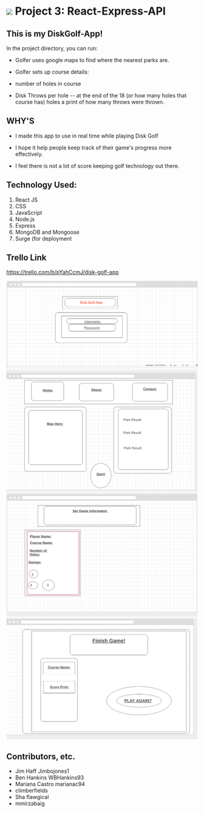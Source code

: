 # ![](https://ga-dash.s3.amazonaws.com/production/assets/logo-9f88ae6c9c3871690e33280fcf557f33.png) Project 3: React-Express-API


## This is my DiskGolf-App!

In the project directory, you can run:
 - Golfer uses google maps to find where the nearest parks are.

- Golfer sets up course details:
- number of holes in course
- Disk Throws per hole
-- at the end of the 18 (or how many holes that course has) holes a print of how many throws were thrown.

## WHY'S

- I made this app to use in real time while playing Disk Golf

- I hope it help people keep track of their game's progress more effectively.

- I feel there is not a lot of score keeping golf technology out there.

## Technology Used:

1. React JS
2. CSS
3. JavaScript
4. Node.js
5. Express
6. MongoDB and Mongoose
7. Surge (for deployment


## Trello Link
https://trello.com/b/pYahCcmJ/disk-golf-app


![alt text](./Images/1Login.png)
![alt text](./Images/2Welcome.png)
![alt text](./Images/3Set-up.png)
![alt text](./Images/4Finish.png)

## Contributors, etc.

- Jim Haff Jimbojones1
- Ben Hankins WBHankins93
- Mariana Castro marianac94
- climberfields
- Sha flawgical
- mmirzabaig
